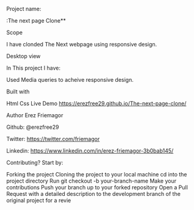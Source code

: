 Project name:

:The next page Clone**

Scope

I have clonded The Next  webpage using responsive design.

Desktop view




In This project I have:

Used Media queries to acheive responsive design.

Built with

Html
Css
Live Demo https://erezfree29.github.io/The-next-page-clone/

Author Erez Friemagor

Github: @erezfree29

Twitter: https://twitter.com/friemagor

Linkedin: https://www.linkedin.com/in/erez-friemagor-3b0bab145/

Contributing? Start by:

Forking the project
Cloning the project to your local machine
cd into the project directory
Run git checkout -b your-branch-name
Make your contributions
Push your branch up to your forked repository
Open a Pull Request with a detailed description to the development branch of the original project for a revie
